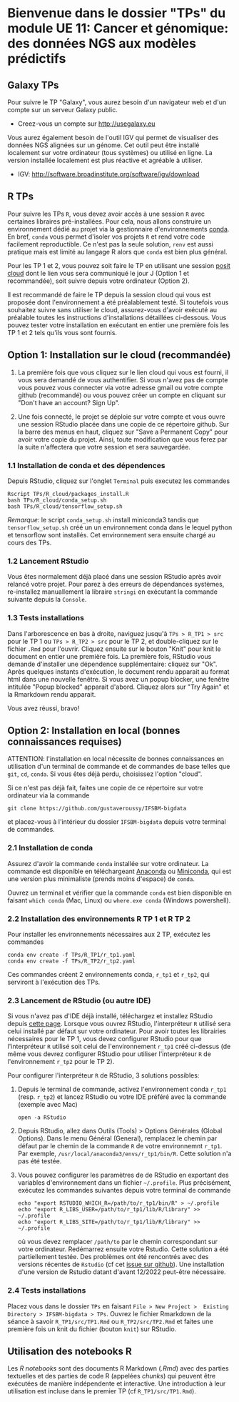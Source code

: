 # Bienvenue dans le dossier "TPs" du module UE 11: Cancer et génomique: des données NGS aux modèles prédictifs

## Galaxy TPs

Pour suivre le TP "Galaxy", vous aurez besoin d'un navigateur web et d'un compte sur un serveur Galaxy public. 
- Creez-vous un compte sur <http://usegalaxy.eu>

Vous aurez également besoin de l'outil IGV qui permet de visualiser des données NGS alignées sur un génome. Cet outil
peut être installé localement sur votre ordinateur (tous systèmes) ou utilisé en ligne. La version installée localement
est plus réactive et agréable à utiliser.
- IGV: <http://software.broadinstitute.org/software/igv/download>


## R TPs

Pour suivre les TPs `R`, vous devez avoir accès à une session `R` avec certaines libraires pré-installées. Pour cela, nous
allons construire un environnement dédié au projet via la gestionnaire d'environnements
[conda](https://docs.conda.io/en/latest/). En bref, `conda` vous permet d'isoler vos projets `R` et rend votre code
facilement reproductible. Ce n'est pas la seule solution, `renv` est aussi pratique mais est limité au langage R alors
que `conda` est bien plus général.

Pour les TP 1 et 2, vous pouvez soit faire le TP en utilisant une session [posit cloud](https://posit.cloud) dont le
lien vous sera communiqué le jour J (Option 1 et recommandée), soit suivre depuis votre ordinateur (Option 2).

Il est recommandé de faire le TP depuis la session cloud qui vous est proposée dont l'environnement a été préalablement
testé. Si toutefois vous souhaitez suivre sans utiliser le cloud, assurez-vous d'avoir exécuté au préalable toutes les
instructions d'installations détaillées ci-dessous. Vous pouvez tester votre installation en exécutant en entier une
première fois les TP 1 et 2 tels qu'ils vous sont fournis.

## Option 1: Installation sur le cloud (recommandée)

1. La première fois que vous cliquez sur le lien cloud qui vous est fourni, il vous sera demandé de vous authentifier. Si
vous n'avez pas de compte vous pouvez vous connecter via votre adresse gmail ou votre compte github (recommandé) ou vous
pouvez créer un compte en cliquant sur "Don't have an account? Sign Up".

2. Une fois connecté, le projet se déploie sur votre compte et vous ouvre une session RStudio placée dans une copie de ce
répertoire github. Sur la barre des menus en haut, cliquez sur "Save a Permanent Copy" pour avoir votre copie du projet.
Ainsi, toute modification que vous ferez par la suite n'affectera que votre session et sera sauvegardée.

### 1.1 Installation de conda et des dépendences

Depuis RStudio, cliquez sur l'onglet `Terminal` puis executez les commandes

```
Rscript TPs/R_cloud/packages_install.R
bash TPs/R_cloud/conda_setup.sh
bash TPs/R_cloud/tensorflow_setup.sh
```

*Remarque*: le script `conda_setup.sh` install miniconda3 tandis que `tensorflow_setup.sh` créé un un environnement
conda dans le lequel python et tensorflow sont installés. Cet environnement sera ensuite chargé au cours des TPs.

### 1.2 Lancement RStudio

Vous êtes normalement déjà placé dans une session RStudio après avoir relancé votre projet. Pour parez à des erreurs de
dépendances systèmes, re-installez manuallement la libraire  `stringi` en exécutant la commande suivante depuis la
`Console`.

### 1.3 Tests installations

Dans l'arborescence en bas à droite, naviguez jusqu'à `TPs > R_TP1 > src` pour le TP 1 ou
`TPs > R_TP2 > src` pour le TP 2, et double-cliquez sur le fichier `.Rmd` pour l'ouvrir. Cliquez ensuite
sur le bouton "Knit" pour knit le document en entier une première fois. La première fois, RStudio vous demande
d'installer une dépendence supplémentaire: cliquez sur "Ok". Après quelques instants d'exécution, le document rendu
apparait au format html dans une nouvelle fenêtre. Si vous avez un popup blocker, une fenêtre intitulée "Popup blocked"
apparait d'abord. Cliquez alors sur "Try Again" et la Rmarkdown rendu apparait.

Vous avez réussi, bravo!

## Option 2: Installation en local (bonnes connaissances requises)

ATTENTION: l'installation en local nécessite de bonnes connaissances en utilisation d'un terminal de commande et de
commandes de base telles que `git`, `cd`, `conda`. Si vous êtes déjà perdu, choisissez l'option "cloud".

Si ce n'est pas déjà fait, faites une copie de ce répertoire sur votre ordinateur via la commande

```
git clone https://github.com/gustaveroussy/IFSBM-bigdata
```

et placez-vous à l'intérieur du dossier `IFSBM-bigdata` depuis votre terminal de commandes.


### 2.1 Installation de conda

Assurez d'avoir la commande `conda` installée sur votre ordinateur. La commande est disponible en téléchargeant
[Anaconda](https://www.anaconda.com/products/individual) ou [Miniconda](https://docs.conda.io/en/latest/miniconda.html),
qui est une version plus minimaliste (prends moins d'espace) de `conda`.

Ouvrez un terminal et vérifier que la commande `conda` est bien disponible en faisant `which conda` (Mac, Linux) ou
`where.exe conda` (Windows powershell).

### 2.2 Installation des environnements R TP 1 et R TP 2

Pour installer les environnements nécessaires aux 2 TP, exécutez les commandes

```
conda env create -f TPs/R_TP1/r_tp1.yaml
conda env create -f TPs/R_TP2/r_tp2.yaml
```

Ces commandes créent 2 environnements conda, `r_tp1`  et `r_tp2`, qui serviront à l'exécution des TPs.

### 2.3 Lancement de RStudio (ou autre IDE)

Si vous n'avez pas d'IDE déjà installé, téléchargez et installez RStudio depuis [cette
page](https://www.rstudio.com/products/rstudio/download/#download). Lorsque vous ouvrez RStudio, l'interpréteur
`R` utilisé sera celui installé par défaut sur votre ordinateur. Pour avoir toutes les librairies nécessaires pour le TP
1, vous devez configurer RStudio pour que l'interpréteur `R` utilisé soit celui de l'environnement `r_tp1` créé
ci-dessus (de même vous devrez configurer RStudio pour utiliser l'interpréteur `R` de l'environnement `r_tp2`
pour le TP 2).

Pour configurer l'interpréteur `R` de RStudio, 3 solutions possibles:

1.  Depuis le terminal de commande, activez l'environnement conda `r_tp1` (resp. `r_tp2`) et lancez RStudio
    ou votre IDE préféré avec la commande (exemple avec Mac)

    ```
    open -a RStudio
    ```

2. Depuis RStudio, allez dans Outils (Tools) > Options Générales (Global Options). Dans le menu Général (General),
   remplacez le chemin par défaut par le chemin de la commande `R` de votre environnemnt `r_tp1`. Par exemple,
   `/usr/local/anaconda3/envs/r_tp1/bin/R`.  Cette solution n'a pas été testée.

3. Vous pouvez configurer les paramètres de de RStudio en exportant des variables d'environnement dans un
   fichier `~/.profile`. Plus précisément, exécutez les commandes suivantes depuis votre terminal de commande

    ```
    echo "export RSTUDIO_WHICH_R=/path/to/r_tp1/bin/R" > ~/.profile
    echo "export R_LIBS_USER=/path/to/r_tp1/lib/R/library" >> ~/.profile
    echo "export R_LIBS_SITE=/path/to/r_tp1/lib/R/library" >> ~/.profile
    ```

    où vous devez remplacer `/path/to` par le chemin correspondant sur votre ordinateur. Redémarrez ensuite votre
    Rstudio. Cette solution a été partiellement testée. Des problèmes ont été rencontrés avec des versions récentes de
    `Rstudio` (cf cet [issue sur github](https://github.com/rstudio/rstudio/issues/12508)). Une installation d'une
    version de Rstudio datant d'avant 12/2022 peut-être nécessaire.


### 2.4 Tests installations

Placez vous dans le dossier `TPs` en faisant `File > New Project >  Existing Directory > IFSBM-bigdata > TPs`.
Ouvrez le fichier Rmarkdown de la séance à savoir `R_TP1/src/TP1.Rmd` ou `R_TP2/src/TP2.Rmd` et faites
une première fois un knit du fichier (bouton `knit`) sur RStudio.

## Utilisation des notebooks R

Les *R notebooks* sont des documents R Markdown (*.Rmd*) avec des parties textuelles et des parties de code R
(appelées *chunks*) qui peuvent être exécutées de manière indépendente et interactive. Une introduction à leur
utilisation est incluse dans le premier TP (cf `R_TP1/src/TP1.Rmd`).
